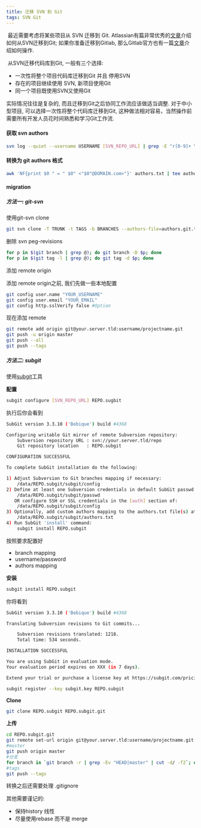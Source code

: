 ```yaml
---
title: 迁移 SVN 到 Git
tags: SVN Git
---
```


​    最近需要考虑将某些项目从 SVN 迁移到 Git.  Atlassian有篇非常优秀的[文章][migrating-to-git]介绍如何从SVN迁移到Git; 如果你准备迁移到Gitlab, 那么Gitlab官方也有一篇[文章][migrating-to-gitlab]介绍如何操作.

​    从SVN迁移代码库到Git, 一般有三个选择:

- 一次性将整个项目代码库迁移到Git 并且 停用SVN
- 存在的项目继续使用 SVN, 新项目使用Git 
- 同一个项目既使用SVN又使用Git

实际情况往往是复杂的, 而且迁移到Git之后协同工作流应该做适当调整. 对于中小型项目, 可以选择一次性将整个代码库迁移到Git, 这种做法相对容易，当然操作前需要所有开发人员花时间熟悉和学习Git工作流.

<!--more-->

#### 获取 svn authors

```bash
svn log --quiet --username USERNAME [SVN_REPO_URL] | grep -E "r[0-9]+ \|.+ \|" | cut -d'|' -f2 | sed 's/ //g'|sort -u | tee authors.txt
```

#### 转换为 git authors 格式

```bash
awk 'NF{print $0 " = " $0" <"$0"@DOMAIN.com>"}' authors.txt | tee authors.git.txt
```

#### migration

##### 方法一: git-svn

使用git-svn clone

```bash
git svn clone -T TRUNK -t TAGS -b BRANCHES --authors-file=authors.git.txt --username USERNAME svn://your.server.tld/repo git_repo_name 
```

删除 svn peg-revisions

```bash
for p in $(git branch | grep @); do git branch -D $p; done
for p in $(git tag -l | grep @); do git tag -d $p; done
```

添加 remote origin

添加 remote origin之前, 我们先做一些本地配置

```bash
git config user.name "YOUR_USERNAME"
git config user.email "YOUR_EMAIL"
git config http.sslVerify false #Option 
```

现在添加 remote

```bash
git remote add origin git@your.server.tld:username/projectname.git
git push -u origin master
git push --all
git push --tags
```



##### 方法二: subgit

使用[subgit][subgit-link]工具

**配置**

```bash
subgit configure [SVN_REPO_URL] REPO.sugbit
```

执行后你会看到

```bash
SubGit version 3.3.10 ('Bobique') build #4368

Configuring writable Git mirror of remote Subversion repository:
    Subversion repository URL : svn://your.server.tld/repo
    Git repository location   : REPO.subgit

CONFIGURATION SUCCESSFUL

To complete SubGit installation do the following:

1) Adjust Subversion to Git branches mapping if necessary:
    /data/REPO.subgit/subgit/config
2) Define at least one Subversion credentials in default SubGit passwd file at:
    /data/REPO.subgit/subgit/passwd
   OR configure SSH or SSL credentials in the [auth] section of:
    /data/REPO.subgit/subgit/config
3) Optionally, add custom authors mapping to the authors.txt file(s) at:
    /data/REPO.subgit/subgit/authors.txt
4) Run SubGit 'install' command:
    subgit install REPO.subgit
```

按照要求配置好 

- branch mapping
- username/password
- authors mapping

**安装**

```bash
subgit install REPO.subgit
```

你将看到

```bash
SubGit version 3.3.10 ('Bobique') build #4368

Translating Subversion revisions to Git commits...

    Subversion revisions translated: 1218.
    Total time: 534 seconds.

INSTALLATION SUCCESSFUL

You are using SubGit in evaluation mode.
Your evaluation period expires on XXX (in 7 days).

Extend your trial or purchase a license key at https://subgit.com/pricing
```

```bash
subgit register --key subgit.key REPO.subgit
```

**Clone**

```bash
git clone REPO.subgit REPO.subgit.git
```

**上传**

```bash
cd REPO.subgit.git
git remote set-url origin git@your.server.tld:username/projectname.git
#master
git push origin master
#分支
for branch in `git branch -r | grep -Ev "HEAD|master" | cut -d/ -f2`; do git push origin remotes/origin/$branch:refs/heads/$branch; done  # 冒号后面为远程仓库中的地址,必须以refs/heads开头
#tags
git push --tags
```





[migrating-to-git]: https://www.atlassian.com/git/tutorials/migrating-overview
[migrating-to-gitlab]: https://docs.gitlab.com/ee/user/project/import/svn.html
[subgit-link]: https://subgit.com/



转换之后还需要处理 .gitignore

其他需要谨记的:

- 保持history 线性
- 尽量使用rebase 而不是 merge
